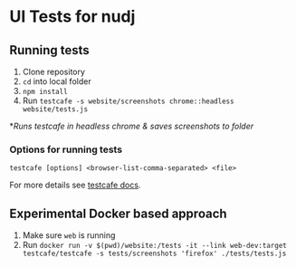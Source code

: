# UI Tests for nudj

## Running tests

1. Clone repository
2. `cd` into local folder
3. `npm install`
4. Run `testcafe -s website/screenshots chrome::headless website/tests.js`

**Runs testcafe in headless chrome & saves screenshots to folder*

### Options for running tests

`testcafe [options] <browser-list-comma-separated> <file>`

For more details see [testcafe docs](https://devexpress.github.io/testcafe/documentation/getting-started/).

## Experimental Docker based approach

1. Make sure `web` is running
1. Run `docker run -v $(pwd)/website:/tests -it --link web-dev:target testcafe/testcafe -s tests/screenshots 'firefox' ./tests/tests.js`
